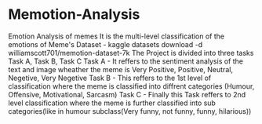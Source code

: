 # Memotion-Analysis
Emotion Analysis of memes
It is the multi-level classification of the emotions of Meme's
Dataset - kaggle datasets download -d williamscott701/memotion-dataset-7k
The Project is divided into three tasks Task A, Task B, Task C
Task A - It reffers to the sentiment analysis of the text and image wheather the meme is Very Positive, Positive, Neutral, Negetive, Very Negetive
Task B - This reffers to the 1st level of classification where the meme is classified into diffrent categories (Humour, Offensive, Motivational, Sarcasm)
Task C - Finally this Task reffers to 2nd level classification where the meme is further classified into sub categories(like in humour subclass(Very funny, not funny, funny, hilarious))
